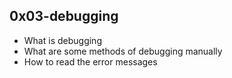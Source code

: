 ## 0x03-debugging
- What is debugging
- What are some methods of debugging manually
- How to read the error messages

